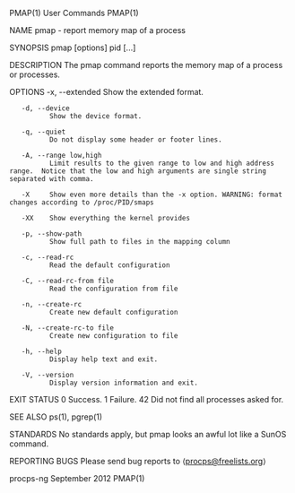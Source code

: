 PMAP(1)                                                                                      User Commands                                                                                     PMAP(1)

NAME
       pmap - report memory map of a process

SYNOPSIS
       pmap [options] pid [...]

DESCRIPTION
       The pmap command reports the memory map of a process or processes.

OPTIONS
       -x, --extended
              Show the extended format.

       -d, --device
              Show the device format.

       -q, --quiet
              Do not display some header or footer lines.

       -A, --range low,high
              Limit results to the given range to low and high address range.  Notice that the low and high arguments are single string separated with comma.

       -X     Show even more details than the -x option. WARNING: format changes according to /proc/PID/smaps

       -XX    Show everything the kernel provides

       -p, --show-path
              Show full path to files in the mapping column

       -c, --read-rc
              Read the default configuration

       -C, --read-rc-from file
              Read the configuration from file

       -n, --create-rc
              Create new default configuration

       -N, --create-rc-to file
              Create new configuration to file

       -h, --help
              Display help text and exit.

       -V, --version
              Display version information and exit.

EXIT STATUS
              0      Success.
              1      Failure.
              42     Did not find all processes asked for.

SEE ALSO
       ps(1), pgrep(1)

STANDARDS
       No standards apply, but pmap looks an awful lot like a SunOS command.

REPORTING BUGS
       Please send bug reports to ⟨procps@freelists.org⟩

procps-ng                                                                                   September 2012                                                                                     PMAP(1)
